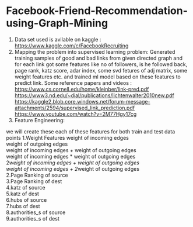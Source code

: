 # Facebook-Friend-Recommendation-using-Graph-Mining
1. Data set used is avilable on kaggle :  https://www.kaggle.com/c/FacebookRecruiting
2. Mapping the problem into supervised learning problem:
      Generated training samples of good and bad links from given directed graph and for each link got some features like no of followers, is he followed back, page rank, katz           score, adar index, some svd fetures of adj matrix, some weight features etc. and trained ml model based on these features to predict link.
     Some reference papers and videos :
       https://www.cs.cornell.edu/home/kleinber/link-pred.pdf                              
       https://www3.nd.edu/~dial/publications/lichtenwalter2010new.pdf
       https://kaggle2.blob.core.windows.net/forum-message-attachments/2594/supervised_link_prediction.pdf
       https://www.youtube.com/watch?v=2M77Hgy17cg
3. Feature Engineering: 

we will create these each of these features for both train and test data points
1.Weight Features
     weight of incoming edges                           
     weight of outgoing edges                        
     weight of incoming edges + weight of outgoing edges          
     weight of incoming edges * weight of outgoing edges               
     2*weight of incoming edges + weight of outgoing edges               
     weight of incoming edges + 2*weight of outgoing edges             
2.Page Ranking of source                                  
3.Page Ranking of dest                                                                
4.katz of source                                                                  
5.katz of dest                                                                   
6.hubs of source                                                             
7.hubs of dest                                                                        
8.authorities_s of source                                                             
9.authorities_s of dest                                                                          
